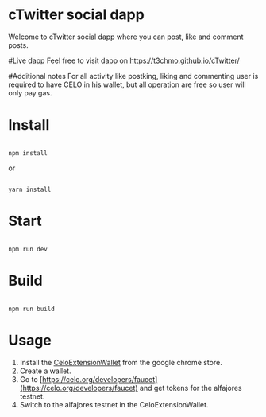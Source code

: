 # cTwitter social dapp
Welcome to cTwitter social dapp where you can post, like and comment posts. 

#Live dapp
Feel free to visit dapp on
https://t3chmo.github.io/cTwitter/

#Additional notes
For all activity like postking, liking and commenting user is required to have CELO in his wallet, but all operation are free so user will only pay gas.


# Install

```

npm install

```

or 

```

yarn install

```

# Start

```

npm run dev

```

# Build

```

npm run build

```
# Usage
1. Install the [CeloExtensionWallet](https://chrome.google.com/webstore/detail/celoextensionwallet/kkilomkmpmkbdnfelcpgckmpcaemjcdh?hl=en) from the google chrome store.
2. Create a wallet.
3. Go to [https://celo.org/developers/faucet](https://celo.org/developers/faucet) and get tokens for the alfajores testnet.
4. Switch to the alfajores testnet in the CeloExtensionWallet.
